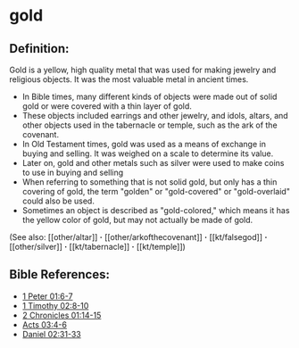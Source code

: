# gold #

## Definition: ##

Gold is a yellow, high quality metal that was used for making jewelry and religious objects. It was the most valuable metal in ancient times.

* In Bible times, many different kinds of objects were made out of solid gold or were covered with a thin layer of gold.
* These objects included earrings and other jewelry, and idols, altars, and other objects used in the tabernacle or temple, such as the ark of the covenant.
* In Old Testament times, gold was used as a means of exchange in buying and selling. It was weighed on a scale to determine its value.
* Later on, gold and other metals such as silver were used to make coins to use in buying and selling
* When referring to something that is not solid gold, but only has a thin covering of gold, the term "golden" or "gold-covered" or "gold-overlaid" could also be used.
* Sometimes an object is described as "gold-colored," which means it has the yellow color of gold, but may not actually be made of gold.

(See also: [[other/altar]] **·** [[other/arkofthecovenant]] **·** [[kt/falsegod]] **·** [[other/silver]] **·** [[kt/tabernacle]] **·** [[kt/temple]])

## Bible References: ##

* [1 Peter 01:6-7](en/tn/1pe/help/01/06)
* [1 Timothy 02:8-10](en/tn/1ti/help/02/08)
* [2 Chronicles 01:14-15](en/tn/2ch/help/01/14)
* [Acts 03:4-6](en/tn/act/help/03/04)
* [Daniel 02:31-33](en/tn/dan/help/02/31)